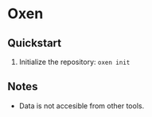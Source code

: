 # Oxen

## Quickstart

1. Initialize the repository: `oxen init`

## Notes

- Data is not accesible from other tools.

